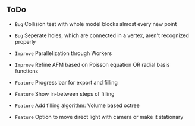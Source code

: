 ## ToDo

* `Bug` Collision test with whole model blocks almost every new point
* `Bug` Seperate holes, which are connected in a vertex, aren't recognized properly

* `Improve` Parallelization through Workers
* `Improve` Refine AFM based on Poisson equation OR radial basis functions

* `Feature` Progress bar for export and filling
* `Feature` Show in-between steps of filling
* `Feature` Add filling algorithm: Volume based octree
* `Feature` Option to move direct light with camera or make it stationary
